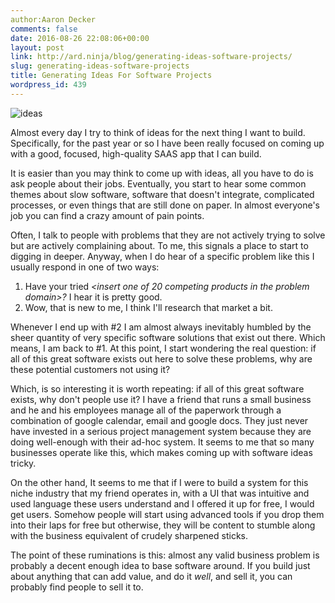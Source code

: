 ```yaml
---
author:Aaron Decker
comments: false
date: 2016-08-26 22:08:06+00:00
layout: post
link: http://ard.ninja/blog/generating-ideas-software-projects/
slug: generating-ideas-software-projects
title: Generating Ideas For Software Projects
wordpress_id: 439
---
```


![ideas](/blog/es6.jpg)

Almost every day I try to think of ideas for the next thing I want to build. Specifically, for the past year or so I have been really focused on coming up with a good, focused, high-quality SAAS app that I can build.

It is easier than you may think to come up with ideas, all you have to do is ask people about their jobs. Eventually, you start to hear some common themes about slow software, software that doesn't integrate, complicated processes, or even things that are still done on paper. In almost everyone's job you can find a crazy amount of pain points.

Often, I talk to people with problems that they are not actively trying to solve but are actively complaining about. To me, this signals a place to start to digging in deeper. Anyway, when I do hear of a specific problem like this I usually respond in one of two ways:

  1. Have your tried _<insert one of 20 competing products in the problem domain>?_ I hear it is pretty good.
  2. Wow, that is new to me, I think I'll research that market a bit.

Whenever I end up with \#2 I am almost always inevitably humbled by the sheer quantity of very specific software solutions that exist out there. Which means, I am back to \#1. At this point, I start wondering the real question: if all of this great software exists out here to solve these problems, why are these potential customers not using it?

Which, is so interesting it is worth repeating: if all of this great software exists, why don't people use it? I have a friend that runs a small business and he and his employees manage all of the paperwork through a combination of google calendar, email and google docs. They just never have invested in a serious project management system because they are doing well-enough with their ad-hoc system. It seems to me that so many businesses operate like this, which makes coming up with software ideas tricky.

On the other hand, It seems to me that if I were to build a system for this niche industry that my friend operates in, with a UI that was intuitive and used language these users understand and I offered it up for free, I would get users. Somehow people will start using advanced tools if you drop them into their laps for free but otherwise, they will be content to stumble along with the business equivalent of crudely sharpened sticks.

The point of these ruminations is this: almost any valid business problem is probably a decent enough idea to base software around. If you build just about anything that can add value, and do it _well_, and sell it, you can probably find people to sell it to.

